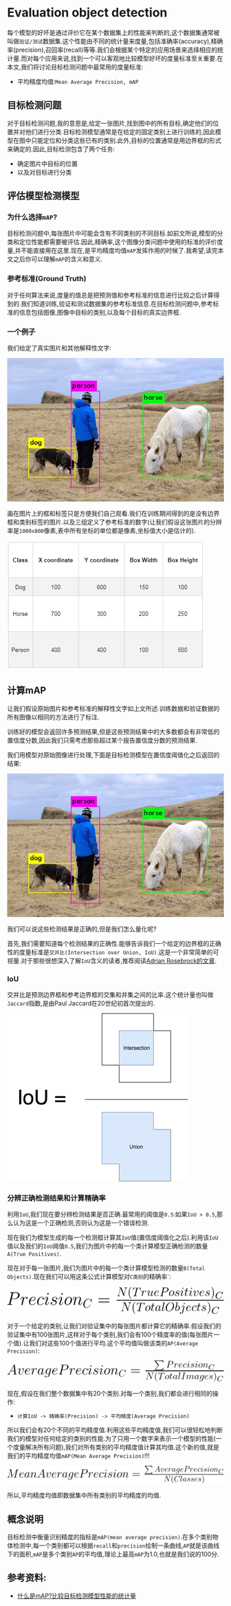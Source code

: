 # Evaluation object detection
每个模型的好坏是通过评价它在某个数据集上的性能来判断的,这个数据集通常被叫做`验证/测试`数据集.这个性能由不同的统计量来度量,包括准确率(accuracy),精确率(precision),召回率(recall)等等.我们会根据某个特定的应用场景来选择相应的统计量.而对每个应用来说,找到一个可以客观地比较模型好坏的度量标准至关重要.在本文,我们将讨论目标检测问题中最常用的度量标准:

- 平均精度均值:`Mean Average Precision, mAP`

## 目标检测问题
对于目标检测问题,我的意思是,给定一张图片,找到图中的所有目标,确定他们的位置并对他们进行分类.目标检测模型通常是在给定的固定类别上进行训练的,因此模型在图中只能定位和分类这些已有的类别.此外,目标的位置通常是用边界框的形式来确定的.因此,目标检测包含了两个任务:

- 确定图片中目标的位置
- 以及对目标进行分类

## 评估模型检测模型

### 为什么选择`mAP`?
目标检测问题中,每张图片中可能会含有不同类别的不同目标.如前文所说,模型的分类和定位性能都需要被评估.因此,精确率,这个图像分类问题中使用的标准的评价度量,并不能直接用在这里.现在,是平均精度均值`mAP`发挥作用的时候了.我希望,读完本文之后你可以理解`mAP`的含义和意义.

### 参考标准(Ground Truth)
对于任何算法来说,度量的值总是把预测值和参考标准的信息进行比较之后计算得到的.我们知道训练,验证和测试数据集的参考标准信息.在目标检测问题中,参考标准的信息包括图像,图像中目标的类别,以及每个目标的真实边界框.

### 一个例子
我们给定了真实图片和其他解释性文字:

![](Evaluation_object_detection.md.01.jpg)

画在图片上的框和标签只是方便我们自己观看.我们在训练期间得到的是没有边界框和类别标签的图片.以及三组定义了参考标准的数字(让我们假设这张图片的分辨率是`1000x800`像素,表中所有坐标的单位都是像素,坐标值大小是估计的).

![](Evaluation_object_detection.md.02.png)

## 计算mAP
让我们假设原始图片和参考标准的解释性文字如上文所述.训练数据和验证数据的所有图像以相同的方法进行了标注.

训练好的模型会返回许多预测结果,但是这些预测结果中的大多数都会有非常低的置信度分数,因此我们只需考虑那些超过某个报告置信度分数的预测结果.

我们用模型对原始图像进行处理,下面是目标检测模型在置信度阈值化之后返回的结果:

![](Evaluation_object_detection.md.01.jpg)

我们可以说这些检测结果是正确的,但是我们怎么量化呢?

首先,我们需要知道每个检测结果的正确性.能够告诉我们一个给定的边界框的正确性的度量标准是`交并比(Intersection over Union, IoU)`.这是一个非常简单的可视量.对于那些很想深入了解`IoU`含义的读者,推荐阅读[Adrian Rosebrock的文章](https://www.pyimagesearch.com/2016/11/07/intersection-over-union-iou-for-object-detection/).

### IoU
交并比是预测边界框和参考边界框的交集和并集之间的比率.这个统计量也叫做`Jaccard`指数,是由Paul Jaccard在20世纪初首次提出的.

![](Evaluation_object_detection.md.03.png)

### 分辨正确检测结果和计算精确率
利用`IoU`,我们现在要分辨检测结果是否正确.最常用的阈值是`0.5`:如果`IoU > 0.5`,那么认为这是一个正确检测,否则认为这是一个错误检测.

现在我们为模型生成的每一个检测框计算其`IoU`值(置信度阈值化之后).利用该`IoU`值以及我们的`IoU`阈值`0.5`,我们为图片中的每一个类计算模型正确检测的数量`A(True Positives)`.

现在对于每一张图片,我们为图片中的每一个类计算模型检测的数量`B(Total Objects)`.现在我们可以用这条公式计算模型对`C类别`的精确率`:

![](Evaluation_object_detection.md.04.png)

对于一个给定的类别,让我们对验证集中的每张图片都计算它的精确率.假设我们的验证集中有100张图片,这样对于每个类别,我们会有100个精度率的值(每张图片一个值).让我们对这些100个值进行平均.这个平均值叫做该类的`AP(Average Precision)`:

![](Evaluation_object_detection.md.05.png)

现在,假设在我们整个数据集中有20个类别.对每一个类别,我们都会进行相同的操作:

- `计算IoU -> 精确率(Precision) -> 平均精度(Average Precision)`

所以我们会有20个不同的平均精度值.利用这些平均精度值,我们可以很轻松地判断我们的模型对任何给定的类别的性能.为了只用一个数字来表示一个模型的性能(一个度量解决所有问题),我们对所有类别的平均精度值计算其均值.这个新的值,就是我们的平均精度均值`mAP(Mean Average Precision)`!!!

![](Evaluation_object_detection.md.06.png)

所以,平均精度均值即数据集中所有类别的平均精度的均值.

## 概念说明
目标检测中衡量识别精度的指标是`mAP(mean average precision)`.在多个类别物体检测中,每一个类别都可以根据`recall`和`precision`绘制一条曲线,`AP`就是该曲线下的面积,`mAP`是多个类别`AP`的平均值,理论上最高`mAP`为1.0,也就是我们说的100分.

## 参考资料:
- [什么是mAP?比较目标检测模型性能的统计量](https://www.itcodemonkey.com/article/3909.html)